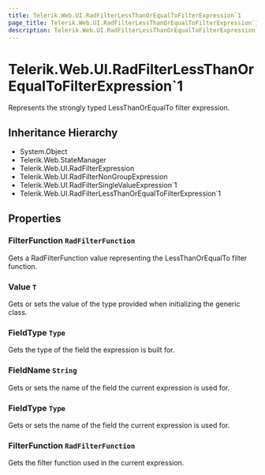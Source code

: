 ```yaml
---
title: Telerik.Web.UI.RadFilterLessThanOrEqualToFilterExpression`1
page_title: Telerik.Web.UI.RadFilterLessThanOrEqualToFilterExpression`1
description: Telerik.Web.UI.RadFilterLessThanOrEqualToFilterExpression`1
---
```


# Telerik.Web.UI.RadFilterLessThanOrEqualToFilterExpression`1

Represents the strongly typed LessThanOrEqualTo filter expression.

## Inheritance Hierarchy

* System.Object
* Telerik.Web.StateManager
* Telerik.Web.UI.RadFilterExpression
* Telerik.Web.UI.RadFilterNonGroupExpression
* Telerik.Web.UI.RadFilterSingleValueExpression`1
* Telerik.Web.UI.RadFilterLessThanOrEqualToFilterExpression`1

## Properties

###  FilterFunction `RadFilterFunction`

Gets a RadFilterFunction value representing the LessThanOrEqualTo filter function.

###  Value `T`

Gets or sets the value of the type provided when initializing the generic class.

###  FieldType `Type`

Gets the type of the field the expression is built for.

###  FieldName `String`

Gets or sets the name of the field the current expression is used for.

###  FieldType `Type`

Gets or sets the name of the field the current expression is used for.

###  FilterFunction `RadFilterFunction`

Gets the filter function used in the current expression.

